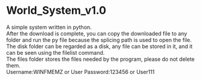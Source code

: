 # World_System_v1.0
  A simple system written in python.<br>
  After the download is complete, you can copy the downloaded file to any folder and run the py file because the splicing path is used to open the file.<br>
  The disk folder can be regarded as a disk, any file can be stored in it, and it can be seen using the filelist command.<br>
  The files folder stores the files needed by the program, please do not delete them.<br>
  Username:WINFMEMZ or User   Password:123456 or User111
